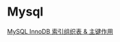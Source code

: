 # Mysql
[MySQL InnoDB 索引组织表 & 主键作用](https://note.youdao.com/web/#/file/CDE2471CB82B4684A72E8E41DA6BB0FE/note/WEB268ee78c1a0bbe55d87a6a7b3a7fa3a4//)

